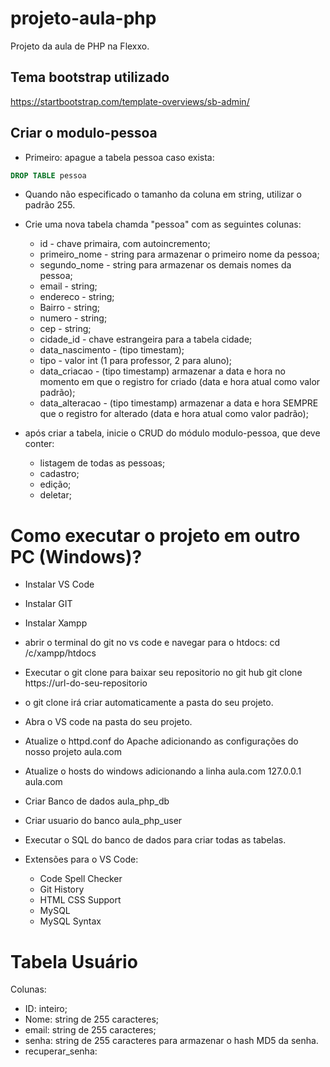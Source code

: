 # projeto-aula-php
Projeto da aula de PHP na Flexxo.

## Tema bootstrap utilizado
https://startbootstrap.com/template-overviews/sb-admin/



## Criar o modulo-pessoa
* Primeiro: apague a tabela pessoa caso exista:
```SQL
DROP TABLE pessoa
```
* Quando não especificado o tamanho da coluna em string, utilizar o padrão 255.
* Crie uma nova tabela chamda "pessoa" com as seguintes colunas:

  * id - chave primaira, com autoincremento;
  * primeiro_nome - string para armazenar o primeiro nome da pessoa;
  * segundo_nome - string para armazenar os demais nomes da pessoa;
  * email - string;
  * endereco - string;
  * Bairro - string;
  * numero - string;
  * cep - string;
  * cidade_id - chave estrangeira para a tabela cidade;
  * data_nascimento - (tipo timestam);
  * tipo - valor int (1 para professor, 2 para aluno);
  * data_criacao - (tipo timestamp) armazenar a data e hora no momento em que o registro for criado (data e hora atual como valor padrão);
  * data_alteracao - (tipo timestamp) armazenar a data e hora SEMPRE que o registro for alterado (data e hora atual como valor padrão);


* após criar a tabela, inicie o CRUD do módulo modulo-pessoa, que deve conter:
  * listagem de todas as pessoas;
  * cadastro;
  * edição;
  * deletar;


# Como executar o projeto em outro PC (Windows)?
* Instalar VS Code
* Instalar GIT
* Instalar Xampp
* abrir o terminal do git no vs code e navegar para o htdocs:
    cd /c/xampp/htdocs
* Executar o git clone para baixar seu repositorio no git hub
    git clone https://url-do-seu-repositorio
* o git clone irá criar automaticamente a pasta do seu projeto.
* Abra o VS code na pasta do seu projeto.
* Atualize o httpd.conf do Apache adicionando as configurações do
    nosso projeto aula.com
* Atualize o hosts do windows adicionando a linha aula.com 
    127.0.0.1 aula.com
* Criar Banco de dados aula_php_db
* Criar usuario do banco aula_php_user
* Executar o SQL do banco de dados para criar todas as tabelas.

* Extensões para o VS Code:
  * Code Spell Checker
  * Git History
  * HTML CSS Support
  * MySQL
  * MySQL Syntax
  &nbsp;



# Tabela Usuário
Colunas:
* ID: inteiro;
* Nome: string de 255 caracteres;
* email: string de 255 caracteres;
* senha: string de 255 caracteres para armazenar o hash MD5 da senha.
* recuperar_senha:


